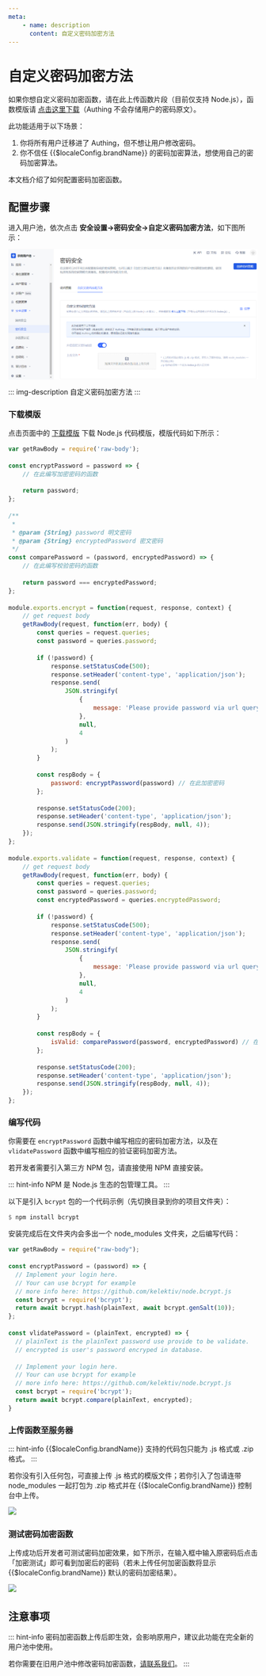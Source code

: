 ```yaml
---
meta:
    - name: description
      content: 自定义密码加密方法
---
```


# 自定义密码加密方法

<LastUpdated/>

如果你想自定义密码加密函数，请在此上传函数片段（目前仅支持 Node.js），函数模版请 [点击这里下载](https://console.authing.cn/api/v2/password/template/download)（Authing 不会存储用户的密码原文）。

此功能适用于以下场景：

1. 你将所有用户迁移进了 Authing，但不想让用户修改密码。
2. 你不信任 {{$localeConfig.brandName}} 的密码加密算法，想使用自己的密码加密算法。

本文档介绍了如何配置密码加密函数。

## 配置步骤

进入用户池，依次点击 **安全设置->密码安全->自定义密码加密方法**，如下图所示：

<img src="../../../images/guides/migrations/1616578690192.png" style="display:block;margin: 0 auto;"/>

::: img-description
自定义密码加密方法
:::

### 下载模版

点击页面中的 [下载模版](https://console.authing.cn/console/62c6aac05fc4c051820a41e1/safety-management/password?password_policy=custom_password) 下载 Node.js 代码模版，模版代码如下所示：

```js
var getRawBody = require('raw-body');

const encryptPassword = password => {
	// 在此编写加密密码的函数

	return password;
};

/**
 *
 * @param {String} password 明文密码
 * @param {String} encryptedPassword 密文密码
 */
const comparePassword = (password, encryptedPassword) => {
	// 在此编写校验密码的函数

	return password === encryptedPassword;
};

module.exports.encrypt = function(request, response, context) {
	// get request body
	getRawBody(request, function(err, body) {
		const queries = request.queries;
		const password = queries.password;

		if (!password) {
			response.setStatusCode(500);
			response.setHeader('content-type', 'application/json');
			response.send(
				JSON.stringify(
					{
						message: 'Please provide password via url query'
					},
					null,
					4
				)
			);
		}

		const respBody = {
			password: encryptPassword(password) // 在此加密密码
		};

		response.setStatusCode(200);
		response.setHeader('content-type', 'application/json');
		response.send(JSON.stringify(respBody, null, 4));
	});
};

module.exports.validate = function(request, response, context) {
	// get request body
	getRawBody(request, function(err, body) {
		const queries = request.queries;
		const password = queries.password;
		const encryptedPassword = queries.encryptedPassword;

		if (!password) {
			response.setStatusCode(500);
			response.setHeader('content-type', 'application/json');
			response.send(
				JSON.stringify(
					{
						message: 'Please provide password via url query'
					},
					null,
					4
				)
			);
		}

		const respBody = {
			isValid: comparePassword(password, encryptedPassword) // 在此校验密码
		};

		response.setStatusCode(200);
		response.setHeader('content-type', 'application/json');
		response.send(JSON.stringify(respBody, null, 4));
	});
};
```

### 编写代码

你需要在 `encryptPassword` 函数中编写相应的密码加密方法，以及在 `vlidatePassword` 函数中编写相应的验证密码加密方法。

若开发者需要引入第三方 NPM 包，请直接使用 NPM 直接安装。

::: hint-info
NPM 是 Node.js 生态的包管理工具。
:::

以下是引入 `bcrypt` 包的一个代码示例（先切换目录到你的项目文件夹）：

```haskell
$ npm install bcrypt
```

安装完成后在文件夹内会多出一个 node_modules 文件夹，之后编写代码：

```js
var getRawBody = require("raw-body");

const encryptPassword = (password) => {
  // Implement your login here.
  // Your can use bcrypt for example
  // more info here: https://github.com/kelektiv/node.bcrypt.js
  const bcrypt = require('bcrypt');
  return await bcrypt.hash(plainText, await bcrypt.genSalt(10));
};

const vlidatePassword = (plainText, encrypted) => {
  // plainText is the plainText password use provide to be validate.
  // encrypted is user's password encryped in database.

  // Implement your login here.
  // Your can use bcrypt for example
  // more info here: https://github.com/kelektiv/node.bcrypt.js
  const bcrypt = require('bcrypt');
  return await bcrypt.compare(plainText, encrypted);
}

```

### 上传函数至服务器

::: hint-info
{{$localeConfig.brandName}} 支持的代码包只能为 .js 格式或 .zip 格式。
:::

若你没有引入任何包，可直接上传 .js 格式的模版文件；若你引入了包请连带 node_modules 一起打包为 .zip 格式并在 {{$localeConfig.brandName}} 控制台中上传。

![](~@imagesZhCn/guides/migrations/1616579059776.jpg)

### 测试密码加密函数

上传成功后开发者可测试密码加密效果，如下所示，在输入框中输入原密码后点击「加密测试」即可看到加密后的密码（若未上传任何加密函数将显示 {{$localeConfig.brandName}} 默认的密码加密结果）。

![](~@imagesZhCn/guides/migrations/1616579347869.jpg)

## 注意事项

::: hint-info
密码加密函数上传后即生效，会影响原用户，建议此功能在完全新的用户池中使用。

若你需要在旧用户池中修改密码加密函数，[请联系我们](csm@authing.cn)。
:::
